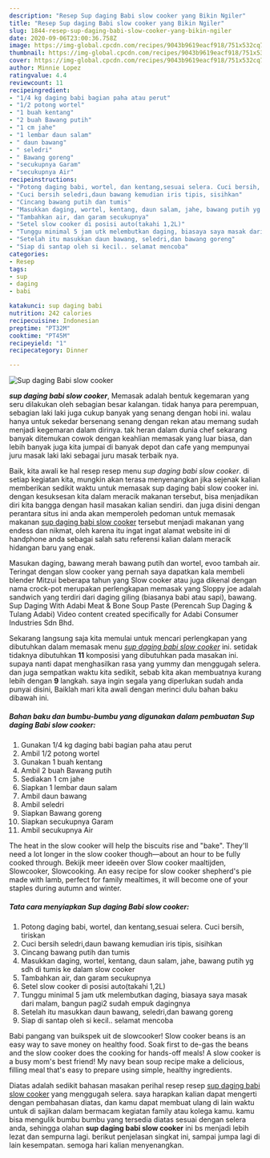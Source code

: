 ```yaml
---
description: "Resep Sup daging Babi slow cooker yang Bikin Ngiler"
title: "Resep Sup daging Babi slow cooker yang Bikin Ngiler"
slug: 1844-resep-sup-daging-babi-slow-cooker-yang-bikin-ngiler
date: 2020-09-06T23:00:36.758Z
image: https://img-global.cpcdn.com/recipes/9043b9619eacf918/751x532cq70/sup-daging-babi-slow-cooker-foto-resep-utama.jpg
thumbnail: https://img-global.cpcdn.com/recipes/9043b9619eacf918/751x532cq70/sup-daging-babi-slow-cooker-foto-resep-utama.jpg
cover: https://img-global.cpcdn.com/recipes/9043b9619eacf918/751x532cq70/sup-daging-babi-slow-cooker-foto-resep-utama.jpg
author: Minnie Lopez
ratingvalue: 4.4
reviewcount: 11
recipeingredient:
- "1/4 kg daging babi bagian paha atau perut"
- "1/2 potong wortel"
- "1 buah kentang"
- "2 buah Bawang putih"
- "1 cm jahe"
- "1 lembar daun salam"
- " daun bawang"
- " seledri"
- " Bawang goreng"
- "secukupnya Garam"
- "secukupnya Air"
recipeinstructions:
- "Potong daging babi, wortel, dan kentang,sesuai selera. Cuci bersih, tiriskan"
- "Cuci bersih seledri,daun bawang kemudian iris tipis, sisihkan"
- "Cincang bawang putih dan tumis"
- "Masukkan daging, wortel, kentang, daun salam, jahe, bawang putih yg sdh di tumis ke dalam slow cooker"
- "Tambahkan air, dan garam secukupnya"
- "Setel slow cooker di posisi auto(takahi 1,2L)"
- "Tunggu minimal 5 jam utk melembutkan daging, biasaya saya masak dari malam, bangun pagi2 sudah empuk dagingnya"
- "Setelah itu masukkan daun bawang, seledri,dan bawang goreng"
- "Siap di santap oleh si kecil.. selamat mencoba"
categories:
- Resep
tags:
- sup
- daging
- babi

katakunci: sup daging babi 
nutrition: 242 calories
recipecuisine: Indonesian
preptime: "PT32M"
cooktime: "PT45M"
recipeyield: "1"
recipecategory: Dinner

---
```



![Sup daging Babi slow cooker](https://img-global.cpcdn.com/recipes/9043b9619eacf918/751x532cq70/sup-daging-babi-slow-cooker-foto-resep-utama.jpg)

<b><i>sup daging babi slow cooker</i></b>, Memasak adalah bentuk kegemaran yang seru dilakukan oleh sebagian besar kalangan. tidak hanya para perempuan, sebagian laki laki juga cukup banyak yang senang dengan hobi ini. walau hanya untuk sekedar bersenang senang dengan rekan atau memang sudah menjadi kegemaran dalam dirinya. tak heran dalam dunia chef sekarang banyak ditemukan cowok dengan keahlian memasak yang luar biasa, dan lebih banyak juga kita jumpai di banyak depot dan cafe yang mempunyai juru masak laki laki sebagai juru masak terbaik nya.

Baik, kita awali ke hal resep resep menu <i>sup daging babi slow cooker</i>. di setiap kegiatan kita, mungkin akan terasa menyenangkan jika sejenak kalian memberikan sedikit waktu untuk memasak sup daging babi slow cooker ini. dengan kesuksesan kita dalam meracik makanan tersebut, bisa menjadikan diri kita bangga dengan hasil masakan kalian sendiri. dan juga disini dengan perantara situs ini anda akan memperoleh pedoman untuk memasak makanan <u>sup daging babi slow cooker</u> tersebut menjadi makanan yang endess dan nikmat, oleh karena itu ingat ingat alamat website ini di handphone anda sebagai salah satu referensi kalian dalam meracik hidangan baru yang enak.

Masukan daging, bawang merah bawang putih dan wortel, evoo tambah air. Teringat dengan slow cooker yang pernah saya dapatkan kala membeli blender Mitzui beberapa tahun yang Slow cooker atau juga dikenal dengan nama crock-pot merupakan perlengkapan memasak yang Sloppy joe adalah sandwich yang terdiri dari daging giling (biasanya babi atau sapi), bawang. Sup Daging With Adabi Meat &amp; Bone Soup Paste (Perencah Sup Daging &amp; Tulang Adabi) Video content created specifically for Adabi Consumer Industries Sdn Bhd.


Sekarang langsung saja kita memulai untuk mencari perlengkapan yang dibutuhkan dalam memasak menu <u><i>sup daging babi slow cooker</i></u> ini. setidak tidaknya dibutuhkan <b>11</b> komposisi yang dibutuhkan pada masakan ini. supaya nanti dapat menghasilkan rasa yang yummy dan menggugah selera. dan juga sempatkan waktu kita sedikit, sebab kita akan membuatnya kurang lebih dengan <b>9</b> langkah. saya ingin segala yang diperlukan sudah anda punyai disini, Baiklah mari kita awali dengan merinci dulu bahan baku dibawah ini.

<!--inarticleads1-->

##### Bahan baku dan bumbu-bumbu yang digunakan dalam pembuatan Sup daging Babi slow cooker:

1. Gunakan 1/4 kg daging babi bagian paha atau perut
1. Ambil 1/2 potong wortel
1. Gunakan 1 buah kentang
1. Ambil 2 buah Bawang putih
1. Sediakan 1 cm jahe
1. Siapkan 1 lembar daun salam
1. Ambil  daun bawang
1. Ambil  seledri
1. Siapkan  Bawang goreng
1. Siapkan secukupnya Garam
1. Ambil secukupnya Air


The heat in the slow cooker will help the biscuits rise and &#34;bake&#34;. They&#39;ll need a lot longer in the slow cooker though—about an hour to be fully cooked through. Bekijk meer ideeën over Slow cooker maaltijden, Slowcooker, Slowcooking. An easy recipe for slow cooker shepherd&#39;s pie made with lamb, perfect for family mealtimes, it will become one of your staples during autumn and winter. 

<!--inarticleads2-->

##### Tata cara menyiapkan Sup daging Babi slow cooker:

1. Potong daging babi, wortel, dan kentang,sesuai selera. Cuci bersih, tiriskan
1. Cuci bersih seledri,daun bawang kemudian iris tipis, sisihkan
1. Cincang bawang putih dan tumis
1. Masukkan daging, wortel, kentang, daun salam, jahe, bawang putih yg sdh di tumis ke dalam slow cooker
1. Tambahkan air, dan garam secukupnya
1. Setel slow cooker di posisi auto(takahi 1,2L)
1. Tunggu minimal 5 jam utk melembutkan daging, biasaya saya masak dari malam, bangun pagi2 sudah empuk dagingnya
1. Setelah itu masukkan daun bawang, seledri,dan bawang goreng
1. Siap di santap oleh si kecil.. selamat mencoba


Babi pangang van buikspek uit de slowcooker! Slow cooker beans is an easy way to save money on healthy food. Soak first to de-gas the beans and the slow cooker does the cooking for hands-off meals! A slow cooker is a busy mom&#39;s best friend! My navy bean soup recipe make a delicious, filling meal that&#39;s easy to prepare using simple, healthy ingredients. 

Diatas adalah sedikit bahasan masakan perihal resep resep <u>sup daging babi slow cooker</u> yang menggugah selera. saya harapkan kalian dapat mengerti dengan pembahasan diatas, dan kamu dapat membuat ulang di lain waktu untuk di sajikan dalam bermacam kegiatan family atau kolega kamu. kamu bisa mengulik bumbu bumbu yang tersedia diatas sesuai dengan selera anda, sehingga olahan <b>sup daging babi slow cooker</b> ini bs menjadi lebih lezat dan sempurna lagi. berikut penjelasan singkat ini, sampai jumpa lagi di lain kesempatan. semoga hari kalian menyenangkan.
